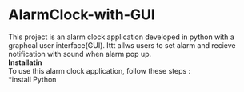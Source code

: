 # AlarmClock-with-GUI

This project is an alarm clock application developed in python with a graphcal user interface(GUI). Ittt allws users to set alarm and recieve notification with sound when alarm pop up.<br> **Installatin** <br> To use this alarm clock application, follow these steps : <br> *install Python 
